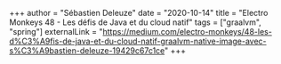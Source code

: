 +++
author = "Sébastien Deleuze"
date = "2020-10-14"
title = "Electro Monkeys 48 - Les défis de Java et du cloud natif"
tags = ["graalvm", "spring"]
externalLink = "https://medium.com/electro-monkeys/48-les-d%C3%A9fis-de-java-et-du-cloud-natif-graalvm-native-image-avec-s%C3%A9bastien-deleuze-19429c67c1ce"
+++

